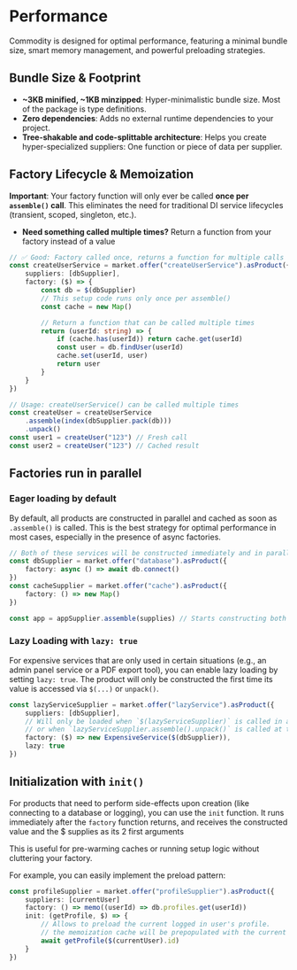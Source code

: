# Performance

Commodity is designed for optimal performance, featuring a minimal bundle size, smart memory management, and powerful preloading strategies.

## Bundle Size & Footprint

-   **~3KB minified, ~1KB minzipped**: Hyper-minimalistic bundle size. Most of the package is type definitions.
-   **Zero dependencies**: Adds no external runtime dependencies to your project.
-   **Tree-shakable and code-splittable architecture**: Helps you create hyper-specialized suppliers: One function or piece of data per supplier.

## Factory Lifecycle & Memoization

**Important**: Your factory function will only ever be called **once per `assemble()` call**. This eliminates the need for traditional DI service lifecycles (transient, scoped, singleton, etc.).

-   **Need something called multiple times?** Return a function from your factory instead of a value

```typescript
// ✅ Good: Factory called once, returns a function for multiple calls
const createUserService = market.offer("createUserService").asProduct({
    suppliers: [dbSupplier],
    factory: ($) => {
        const db = $(dbSupplier)
        // This setup code runs only once per assemble()
        const cache = new Map()

        // Return a function that can be called multiple times
        return (userId: string) => {
            if (cache.has(userId)) return cache.get(userId)
            const user = db.findUser(userId)
            cache.set(userId, user)
            return user
        }
    }
})

// Usage: createUserService() can be called multiple times
const createUser = createUserService
    .assemble(index(dbSupplier.pack(db)))
    .unpack()
const user1 = createUser("123") // Fresh call
const user2 = createUser("123") // Cached result
```

## Factories run in parallel

### Eager loading by default

By default, all products are constructed in parallel and cached as soon as `.assemble()` is called. This is the best strategy for optimal performance in most cases, especially in the presence of async factories.

```typescript
// Both of these services will be constructed immediately and in parallel
const dbSupplier = market.offer("database").asProduct({
    factory: async () => await db.connect()
})
const cacheSupplier = market.offer("cache").asProduct({
    factory: () => new Map()
})

const app = appSupplier.assemble(supplies) // Starts constructing both at once
```

### Lazy Loading with `lazy: true`

For expensive services that are only used in certain situations (e.g., an admin panel service or a PDF export tool), you can enable lazy loading by setting `lazy: true`. The product will only be constructed the first time its value is accessed via `$(...)` or `unpack()`.

```typescript
const lazyServiceSupplier = market.offer("lazyService").asProduct({
    suppliers: [dbSupplier],
    // Will only be loaded when `$(lazyServiceSupplier)` is called in another service,
    // or when `lazyServiceSupplier.assemble().unpack()` is called at the entry point.
    factory: ($) => new ExpensiveService($(dbSupplier)),
    lazy: true
})
```

## Initialization with `init()`

For products that need to perform side-effects upon creation (like connecting to a database or logging), you can use the `init` function. It runs immediately after the `factory` function returns, and receives the constructed value and the $ supplies as its 2 first arguments

This is useful for pre-warming caches or running setup logic without cluttering your factory.

For example, you can easily implement the preload pattern:

```typescript
const profileSupplier = market.offer("profileSupplier").asProduct({
    suppliers: [currentUser]
    factory: () => memo((userId) => db.profiles.get(userId))
    init: (getProfile, $) => {
        // Allows to preload the current logged in user's profile.
        // the memoization cache will be prepopulated with the current user's profile if requested later.
        await getProfile($(currentUser).id)
    }
})
```

